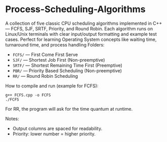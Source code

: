 # Process-Scheduling-Algorithms
A collection of five classic CPU scheduling algorithms implemented in C++ — FCFS, SJF, SRTF, Priority, and Round Robin. Each algorithm runs on Linux/Unix terminals with clear input/output formatting and example test cases. Perfect for learning Operating System concepts like waiting time, turnaround time, and process handling
Folders:
- `FCFS/` — First Come First Serve
- `SJF/` — Shortest Job First (Non-preemptive)
- `SRTF/` — Shortest Remaining Time First (Preemptive)
- `PBR/` — Priority Based Scheduling (Non-preemptive)
- `RR/` — Round Robin Scheduling

How to compile and run (example for FCFS):
```
g++ FCFS.cpp -o FCFS
./FCFS
```
For RR, the program will ask for the time quantum at runtime.

Notes:
- Output columns are spaced for readability.
- Priority: lower number = higher priority.
